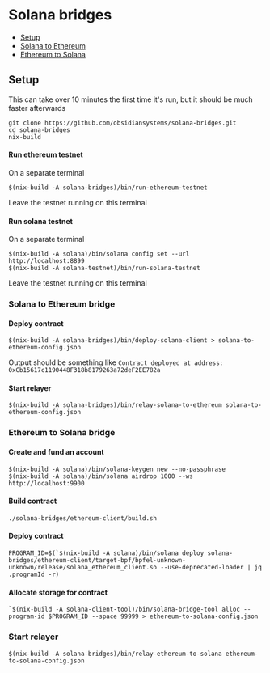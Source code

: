 # Solana bridges

- [Setup](#setup)
- [Solana to Ethereum](#solana-to-ethereum-bridge)
- [Ethereum to Solana](#ethereum-to-solana-bridge)

## Setup

This can take over 10 minutes the first time it's run, but it should be much faster afterwards

```shell
git clone https://github.com/obsidiansystems/solana-bridges.git
cd solana-bridges
nix-build
```

#### Run ethereum testnet
On a separate terminal
```shell
$(nix-build -A solana-bridges)/bin/run-ethereum-testnet
```
Leave the testnet running on this terminal

#### Run solana testnet
On a separate terminal

```shell
$(nix-build -A solana)/bin/solana config set --url http://localhost:8899
$(nix-build -A solana-testnet)/bin/run-solana-testnet
```
Leave the testnet running on this terminal

### Solana to Ethereum bridge

#### Deploy contract
```shell
$(nix-build -A solana-bridges)/bin/deploy-solana-client > solana-to-ethereum-config.json
```
Output should be something like
`Contract deployed at address: 0xCb15617c1190448F318b8179263a72deF2EE782a`

#### Start relayer
```shell
$(nix-build -A solana-bridges)/bin/relay-solana-to-ethereum solana-to-ethereum-config.json
```

### Ethereum to Solana bridge

#### Create and fund an account
```shell
$(nix-build -A solana)/bin/solana-keygen new --no-passphrase
$(nix-build -A solana)/bin/solana airdrop 1000 --ws http://localhost:9900
```

#### Build contract
```shell
./solana-bridges/ethereum-client/build.sh
```

#### Deploy contract
```shell
PROGRAM_ID=$(`$(nix-build -A solana)/bin/solana deploy solana-bridges/ethereum-client/target-bpf/bpfel-unknown-unknown/release/solana_ethereum_client.so --use-deprecated-loader | jq .programId -r)
```

#### Allocate storage for contract
```shell
`$(nix-build -A solana-client-tool)/bin/solana-bridge-tool alloc --program-id $PROGRAM_ID --space 99999 > ethereum-to-solana-config.json
```

### Start relayer
```shell
$(nix-build -A solana-bridges)/bin/relay-ethereum-to-solana ethereum-to-solana-config.json
```
